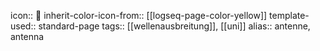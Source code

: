 icon:: 📡
inherit-color-icon-from:: [[logseq-page-color-yellow]] 
template-used:: standard-page
tags:: [[wellenausbreitung]], [[uni]]
alias:: antenne, antenna
